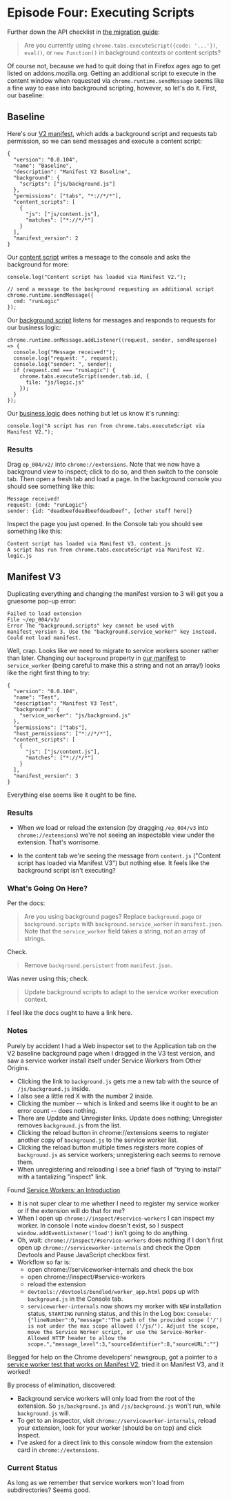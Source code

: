 # Episode Four:  Executing Scripts

Further down the API checklist in [the migration guide](https://developer.chrome.com/extensions/migrating_to_manifest_v3):

> Are you currently using `chrome.tabs.executeScript({code: '...'})`, `eval()`, or `new Function()` in background contexts or content scripts?

Of course not, because we had to quit doing that in Firefox ages ago to get listed on addons.mozilla.org.  Getting an additional script to execute in the content window when requested via `chrome.runtime.sendMessage` seems like a fine way to ease into background scripting, however, so let's do it.  First, our baseline:

## Baseline

Here's our [V2 manifest](https://github.com/kentbrew/learning-manifest-v3/blob/master/ep_004/v2/manifest.json), which adds a background script and requests tab permission, so we can send messages and execute a content script:

````
{
  "version": "0.0.104",
  "name": "Baseline",
  "description": "Manifest V2 Baseline",
  "background": {
    "scripts": ["js/background.js"]
  },
  "permissions": ["tabs", "*://*/*"],
  "content_scripts": [
    {
      "js": ["js/content.js"],
      "matches": ["*://*/*"]
    }
  ],
  "manifest_version": 2
}
````

Our [content script](https://github.com/kentbrew/learning-manifest-v3/blob/master/ep_004/v2/js/content.js) writes a message to the console and asks the background for more:

```
console.log("Content script has loaded via Manifest V2.");

// send a message to the background requesting an additional script
chrome.runtime.sendMessage({
  cmd: "runLogic"
});
```

Our [background script](https://github.com/kentbrew/learning-manifest-v3/blob/master/ep_004/v2/js/background.js) listens for messages and responds to requests for our business logic:

```
chrome.runtime.onMessage.addListener((request, sender, sendResponse) => {
  console.log("Message received!");
  console.log("request: ", request);
  console.log("sender: ", sender);
  if (request.cmd === "runLogic") {
    chrome.tabs.executeScript(sender.tab.id, {
      file: "js/logic.js"
    });
  }
});
```

Our [business logic](https://github.com/kentbrew/learning-manifest-v3/blob/master/ep_004/v2/js/logic.js) does nothing but let us know it's running:

```
console.log("A script has run from chrome.tabs.executeScript via Manifest V2.");
```

### Results

Drag `ep_004/v2/` into `chrome://extensions`.  Note that we now have a background view to inspect; click to do so, and then switch to the console tab.  Then open a fresh tab and load a page.  In the background console you should see something like this:

````
Message received!
request: {cmd: "runLogic"}
sender: {id: "deadbeefdeadbeefdeadbeef", [other stuff here]}
````

Inspect the page you just opened.  In the Console tab you should see something like this: 

````
Content script has loaded via Manifest V3. content.js
A script has run from chrome.tabs.executeScript via Manifest V2. logic.js
````

## Manifest V3 

Duplicating everything and changing the manifest version to 3 will get you a gruesome pop-up error:

````
Failed to load extension
File ~/ep_004/v3/
Error The "background.scripts" key cannot be used with manifest_version 3. Use the "background.service_worker" key instead.
Could not load manifest.
````

Well, crap. Looks like we need to migrate to service workers sooner rather than later.  Changing our `background` property in [our manifest](https://github.com/kentbrew/learning-manifest-v3/blob/master/ep_004/v3/manifest.json) to `service_worker` (being careful to make this a string and not an array!) looks like the right first thing to try:

````
{
  "version": "0.0.104",
  "name": "Test",
  "description": "Manifest V3 Test",
  "background": {
    "service_worker": "js/background.js"
  },
  "permissions": ["tabs"],
  "host_permissions": ["*://*/*"],
  "content_scripts": [
    {
      "js": ["js/content.js"],
      "matches": ["*://*/*"]
    }
  ],
  "manifest_version": 3
}
````

Everything else seems like it ought to be fine.

### Results

- When we load or reload the extension (by dragging `/ep_004/v3` into `chrome://extensions`) we're not seeing an inspectable view under the extension. That's worrisome.

- In the content tab we're seeing the message from `content.js` ("Content script has loaded via Manifest V3") but nothing else.  It feels like the background script isn't executing?

### What's Going On Here?

Per the docs:

> Are you using background pages? Replace `background.page` or `background.scripts` with `background.service_worker` in `manifest.json`. Note that the `service_worker` field takes a string, not an array of strings. 

Check.

> Remove `background.persistent` from `manifest.json`.

Was never using this; check.

> Update background scripts to adapt to the service worker execution context.

I feel like the docs ought to have a link here.
    
### Notes

Purely by accident I had a Web inspector set to the Application tab on the V2 baseline background page when I dragged in the V3 test version, and saw a service worker install itself under Service Workers from Other Origins.
- Clicking the link to `background.js` gets me a new tab with the source of `/js/background.js` inside.
- I also see a little red X with the number 2 inside.
- Clicking the number -- which is linked and seems like it ought to be an error count -- does nothing.
- There are Update and Unregister links.  Update does nothing; Unregister removes `background.js` from the list.
- Clicking the reload button in chrome://extensions seems to register another copy of `background.js` to the service worker list.
- Clicking the reload button multiple times registers more copies of `background.js` as service workers; unregistering each seems to remove them.
- When unregistering and reloading I see a brief flash of "trying to install" with a tantalizing "inspect" link.

Found [Service Workers: an Introduction](https://developers.google.com/web/fundamentals/primers/service-workers)

- It is not super clear to me whether I need to register my service worker or if the extension will do that for me?
- When I open up `chrome://inspect/#service-workers` I can inspect my worker. In console I note `window` doesn't exist, so I suspect `window.addEventListener('load')` isn't going to do anything.
- Oh, wait: `chrome://inspect/#service-workers` does nothing if I don't first open up `chrome://serviceworker-internals` and check the Open Devtools and Pause JavaScript checkbox first.
- Workflow so far is:
  - open chrome://serviceworker-internals and check the box
  - open chrome://inspect/#service-workers
  - reload the extension
  - `devtools://devtools/bundled/worker_app.html` pops up with `background.js` in the Console tab.
  - `serviceworker-internals` now shows my worker with `NEW` installation status, `STARTING` running status, and this in the Log box: `Console: {"lineNumber":0,"message":"The path of the provided scope ('/') is not under the max scope allowed ('/js/'). Adjust the scope, move the Service Worker script, or use the Service-Worker-Allowed HTTP header to allow the scope.","message_level":3,"sourceIdentifier":8,"sourceURL":""}`
  
Begged for help on the Chrome developers' newsgroup, got a pointer to a [service worker test that works on Manifest V2](https://cs.chromium.org/chromium/src/chrome/test/data/extensions/context_menus/frames/service_worker/), tried it on Manifest V3, and it worked!

By process of elimination, discovered:

- Background service workers will only load from the root of the extension.  So `js/background.js` and `/js/background.js` won't run, while `background.js` will.
- To get to an inspector, visit `chrome://serviceworker-internals`, reload your extension, look for your worker (should be on top) and click Inspect.
- I've asked for a direct link to this console window from the extension card in `chrome://extensions`.

### Current Status

As long as we remember that service workers won't load from subdirectories?  Seems good.
